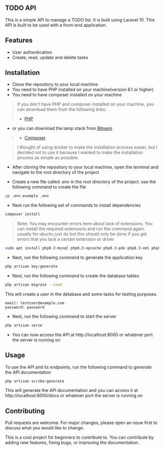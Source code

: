 ## TODO API

This is a simple API to manage a TODO list. It is built using Laravel 10. This API is built to be used with a front-end application.

## Features
- User authentication
- Create, read, update and delete tasks


## Installation
- Clone the repository to your local machine
- You need to have PHP installed on your machine(version 8.1 or higher)
- You need to have composer installed on your machine
> If you don't have PHP and composer installed on your machine, you can download them from the following links:
> - [PHP](https://www.php.net/downloads)
- or you can download the lamp stack from [Bitnami](https://bitnami.com/stack/lamp/installer)
> - [Composer](https://getcomposer.org/download/)

> I thought of using docker to make the installation process easier, but I decided not to use it because I wanted to make the installation process as simple as possible.

- After cloning the repository to your local machine, open the terminal and navigate to the root directory of the project

- Create a new file called .env in the root directory of the project. use the following command to create the file

```bash
cp .env.example .env
```

- Next run the following set of commands to install dependencies
```bash
composer install
```
> Note: You may encounter errors here about lack of extensions. You can install the required extensions and run the command again.
usually for ubuntu just do but this should only be done if you get errors that you lack a certain extension or driver
```bash
sudo apt install php8.3-mysql php8.3-opcache php8.3-pdo php8.3-xml php8.3-bcmath php8.3-calendar php8.3-ctype php8.3-curl php8.3-dom php8.3-exif php8.3-ffi php8.3-fileinfo php8.3-ftp php8.3-gettext php8.3-iconv php8.3-mbstring php8.3-mysqli php8.3-pdo-mysql php8.3-phar php8.3-posix php8.3-readline php8.3-shmop php8.3-simplexml php8.3-sockets php8.3-sysvmsg php8.3-sysvsem php8.3-sysvshm php8.3-tokenizer php8.3-xmlreader php8.3-xmlwriter php8.3-xsl php8.3-zip php-sqlite3
```

- Next, run the following command to generate the application key
```bash
php artisan key:generate
```

- Next, run the following command to create the database tables
```bash
php artisan migrate --seed
```

This will create a user in the database and some tasks for testing purposes.
```
email: testuser@example.com
password: password
```

- Next, run the following command to start the server
```bash
php artisan serve
```

- You can now access the API at http://localhost:8000 or whatever port the server is running on

## Usage
To use the API and its endpoints, run the following command to generate the API documentation
```bash
php artisan scribe:generate
```

This will generate the API documentation and you can access it at http://localhost:8000/docs or whatever port the server is running on

## Contributing
Pull requests are welcome. For major changes, please open an issue first to discuss what you would like to change.

This is a cool project for beginners to contribute to. You can contribute by adding new features, fixing bugs, or improving the documentation.







